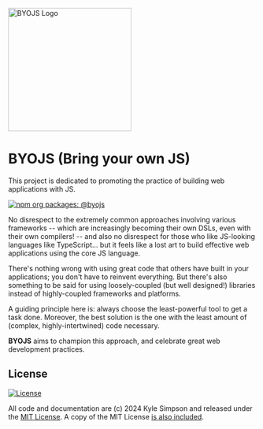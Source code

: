 [<img src="https://byojs.dev/logo.svg" alt="BYOJS Logo" width="250">](https://byojs.dev/logo.png)

# BYOJS (Bring your own JS)

This project is dedicated to promoting the practice of building web applications with JS.

[![npm org packages: @byojs](https://img.shields.io/badge/npm_org_packages-@byojs-bbffa3?logo=npm)](https://npmjs.com/org/byojs)

No disrespect to the extremely common approaches involving various frameworks -- which are increasingly becoming their own DSLs, even with their own compilers! -- and also no disrespect for those who like JS-looking languages like TypeScript... but it feels like a lost art to build effective web applications using the core JS language.

There's nothing wrong with using great code that others have built in your applications; you don't have to reinvent everything. But there's also something to be said for using loosely-coupled (but well designed!) libraries instead of highly-coupled frameworks and platforms.

A guiding principle here is: always choose the least-powerful tool to get a task done. Moreover, the best solution is the one with the least amount of (complex, highly-intertwined) code necessary.

**BYOJS** aims to champion this approach, and celebrate great web development practices.

## License

[![License](https://img.shields.io/badge/license-MIT-a1356a)](https://byojs.dev/LICENSE.txt)

All code and documentation are (c) 2024 Kyle Simpson and released under the [MIT License](http://getify.mit-license.org/). A copy of the MIT License [is also included](https://byojs.dev/LICENSE.txt).
